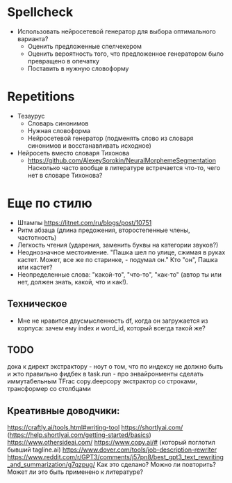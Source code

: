 # Spellcheck

* Использовать нейросетевой генератор для выбора оптимального варианта?
  * Оценить предложенные спелчекером
  * Оценить вероятность того, что предложенное генератором было превращено в опечатку
  * Поставить в нужную словоформу

# Repetitions

* Тезаурус
  * Словарь синонимов
  * Нужная словоформа
  * Нейросетевой генератор (подменять слово из словаря синонимов и восстанавливать исходное)
* Нейросеть вместо словаря Тихонова
  * https://github.com/AlexeySorokin/NeuralMorphemeSegmentation 
    Насколько часто вообще в литературе встречается что-то, чего нет в словаре Тихонова?

 
# Еще по стилю

* Штампы https://litnet.com/ru/blogs/post/10751
* Ритм абзаца (длина предожения, второстепенные члены, частотность)
* Легкость чтения (ударения, заменить буквы на категории звуков?)
* Неоднозначное местоимение. "Пашка шел по улице, сжимая в руках кастет. Может, все же по старинке, - подумал он."  Кто "он", Пашка или кастет?
* Неопределенные слова: "какой-то", "что-то", "как-то" (автор ты или нет, должен знать, какой, что и как!).  

## Техническое
* Мне не нравится двусмысленность df, когда он загружается из корпуса: зачем ему index и word_id, который всегда такой же?


## TODO
дока к директ экстрактору - ноут о том, что по индексу не должно быть и жто правильно
фидбек в task.run - про энвайронменты
сделать иммутабельным TFrac copy.deepcopy
экстрактор со строками, трансформер со столбцами


## Креативные доводчики:

https://craftly.ai/tools.html#writing-tool
https://shortlyai.com/ (https://help.shortlyai.com/getting-started/basics)
https://www.othersideai.com/
https://www.copy.ai/# (который поглотил бывший tagline.ai)
https://www.dover.com/tools/job-description-rewriter
https://www.reddit.com/r/GPT3/comments/j57pn8/best_gpt3_text_rewriting_and_summarization/g7qzpug/
Как это сделано? Можно ли повторить? Может ли это быть применено к литературе?